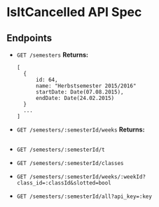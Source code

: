 # IsItCancelled API Spec

## Endpoints

* `GET /semesters`
  **Returns:**
  ```
  [
    {
        id: 64,
        name: "Herbstsemester 2015/2016"
        startDate: Date(07.08.2015),
        endDate: Date(24.02.2015)
    }
    ...
  ]
  ```

* `GET /semesters/:semesterId/weeks`
  **Returns:**
  ```

  ```

* `GET /semesters/:semesterId/t`

* `GET /semesters/:semesterId/classes`

* `GET /semesters/:semesterId/weeks/:weekId?class_id=:classId&slotted=bool`

* `GET /semesters/:semesterId/all?api_key=:key`